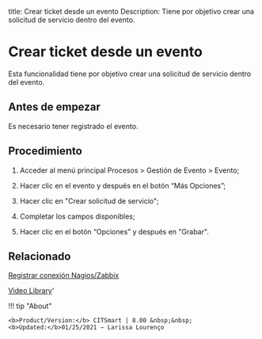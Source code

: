title:  Crear ticket desde un evento
Description: Tiene por objetivo crear una solicitud de servicio dentro del evento.
# Crear ticket desde un evento

Esta funcionalidad tiene por objetivo crear una solicitud de servicio dentro del evento.

Antes de empezar
----------------

Es necesario tener registrado el evento.

Procedimiento
-------------

1.  Acceder al menú principal Procesos \> Gestión de Evento \> Evento;

2.  Hacer clic en el evento y después en el botón “Más Opciones”;

3.  Hacer clic en "Crear solicitud de servicio";

4.  Completar los campos disponibles;

5.  Hacer clic en el botón “Opciones” y después en "Grabar".

Relacionado
----------------

[Registrar conexión Nagios/Zabbix](/es-es/citsmart-platform-8/processes/event/configuration/register-nagios-zabbix-connection.html)

<i class='fa fa-youtube-play  fa-2x' style='color:#97ce17;vertical-align: middle;'> </i> [Video Library](https://www.youtube.com/playlist?list=PLB5qK2uzf2RNEIr_hUNAaOjTln3E-3K7n)'

!!! tip "About"

    <b>Product/Version:</b> CITSmart | 8.00 &nbsp;&nbsp;
    <b>Updated:</b>01/25/2021 – Larissa Lourenço
